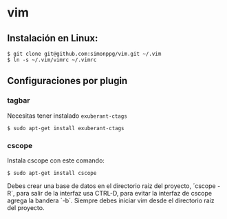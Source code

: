 # vim
## Instalación en Linux:

```shell
$ git clone git@github.com:simonppg/vim.git ~/.vim
$ ln -s ~/.vim/vimrc ~/.vimrc
```

## Configuraciones por plugin
### tagbar

Necesitas tener instalado `exuberant-ctags`

```shell
$ sudo apt-get install exuberant-ctags
```
### cscope

Instala cscope con este comando:

```shell
$ sudo apt-get install cscope
```

Debes crear una base de datos en el directorio raiz del proyecto, ´cscope -R´, para salir de la interfaz usa CTRL-D, para evitar la interfaz de cscope agrega la bandera ´-b´. Siempre debes iniciar vim desde el directorio raiz del proyecto.
